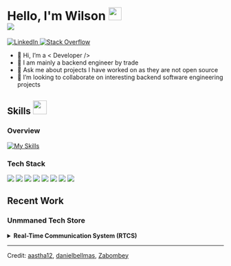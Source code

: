 <h1> Hello, I'm Wilson <img src = "https://raw.githubusercontent.com/MartinHeinz/MartinHeinz/master/wave.gif" width = 30px>
  <br /><a href="https://github.com/DenverCoder1/readme-typing-svg"><img src="https://readme-typing-svg.herokuapp.com?&font=IBM+Plex+Sans&color=abcdef&size=18&vCenter=true&height=30&lines=Welcome+to+my+GitHub+Profile!;I'm+a+Software+Engineer;" /></a>
</h1>

<p>
  <a href="https://www.linkedin.com/in/wilsonow/" target="_blank">
    <img alt="LinkedIn" src="https://img.shields.io/badge/LinkedIn-0077B5?style=for-the-badge&logo=linkedin&logoColor=white">
  </a>   
   <a href="https://stackoverflow.com/users/1414598/wilson" target="_blank">
    <img alt="Stack Overflow" src="https://img.shields.io/badge/Stack_Overflow-FE7A16?style=for-the-badge&logo=stack-overflow&logoColor=white">
  </a>
</p>

- 👋 Hi, I’m a < Developer />
- 💼 I am mainly a backend engineer by trade
- 💬 Ask me about projects I have worked on as they are not open source
- 👯 I’m looking to collaborate on interesting backend software engineering projects

<h2> Skills <img src = "https://media2.giphy.com/media/QssGEmpkyEOhBCb7e1/giphy.gif?cid=ecf05e47a0n3gi1bfqntqmob8g9aid1oyj2wr3ds3mg700bl&rid=giphy.gif" width = 32px> </h2>

<h3> Overview </h3>

[![My Skills](https://skillicons.dev/icons?i=rust,ts,js,nodejs,redis,postgres,kafka,docker,kubernetes,nginx,cloudflare,aws,gcp,git,github,vscode,bash,figma,notion,androidstudio,flutter,firebase,ubuntu)](https://skillicons.dev)

<h3> Tech Stack </h3>

<img src="https://img.shields.io/badge/TypeScript-007ACC?style=for-the-badge&logo=typescript&logoColor=white" /> <img src="https://img.shields.io/badge/JavaScript-F7DF1E?style=for-the-badge&logo=JavaScript&logoColor=white" /> <img src="https://img.shields.io/badge/Node.js-43853D?style=for-the-badge&logo=node.js&logoColor=white" /> <img src="https://img.shields.io/badge/Rust-000000?style=for-the-badge&logo=rust&logoColor=white" /> <img src="https://img.shields.io/badge/PostgreSQL-316192?style=for-the-badge&logo=postgresql&logoColor=white" /> <img src="https://img.shields.io/badge/redis-%23DD0031.svg?&style=for-the-badge&logo=redis&logoColor=white" /> <img src="https://img.shields.io/badge/Amazon_AWS-232F3E?style=for-the-badge&logo=amazon-aws&logoColor=white" /> <img src="https://img.shields.io/badge/Cloudflare-F38020?style=for-the-badge&logo=Cloudflare&logoColor=white" />

<h2> Recent Work </h2>

<h3> Unmmaned Tech Store </h3>
<details> 
  <summary><b> Real-Time Communication System (RTCS) </b></summary>
  <br/>
  <p>A cloud-enabling software which can be configured to run either as a websocket server or a client.</p>
  <h4>Server</h4>
  <p>
      When configured to run as a server, RTCS can be deployed to a cloud instance (e.g. EC2), providing REST API services and Websocket services.
      The core business backend system integrates with RTCS through REST API endpoints, remotely controlling the access control hardware located in each store.
      RTCS listens for and maintains connections from Web Socket clients running on-premises, it triggers commands when API endpoints are called.
  </p>
  <h4>Client</h4>
  <p>WIP.</p>
</details>

<!-- <img src = "https://i.pinimg.com/originals/65/c4/f4/65c4f452571be1261e9c623f7da488ac.gif" width = 35px> -->
----------------------------------------------------------------------
Credit: [aastha12](https://github.com/aastha12), [danielbellmas](https://dev.to/danielbellmas/my-current-github-profile-14m6), [Zabombey](https://dribbble.com/shots/2044702-Wasting-Time)
<!--
Here are some ideas to get you started:

- 🔭 I’m currently working on ...
- 🌱 I’m currently learning ...
- 👯 I’m looking to collaborate on ...
- 🤔 I’m looking for help with ...
- 💬 Ask me about ...
- 📫 How to reach me: ...
- 😄 Pronouns: ...
- ⚡ Fun fact: ...
-->
